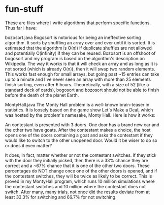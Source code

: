 # fun-stuff
These are files where I write algorithms that perform specific functions. Thus far I have:

bozosort.java
	Bogosort is notorious for being an ineffective sorting algorithm. It sorts by shuffling an array over and over until it is sorted. It is estimated that the algorithm is O(n!) if duplicate shuffles are not allowed and potentially O(infinity) if they can be reused. Bozosort is an offshoot of bogosort and my program is based on the algorithm's description on Wikipedia. The way it works is that it will check an array and as long as it is not sorted (which is already O(n)), then it will swap two random elements. This works fast enough for small arrays, but going past ~15 entries can take up to a minute and I've never seen an array with more than 25 elements finish sorting, even after 6 hours. Theoretically, with a size of 52 (like a standard deck of cards), bogosort and bozosort should not be able to finish before the death of the planet Earth.
	
MontyHall.java
	The Monty Hall problem is a well-known brain-teaser in statistics. It is loosely based on the game show Let's Make a Deal, which was hosted by the problem's namesake, Monty Hall. Here is how it works:
	
An contestant is presented with 3 doors. One door has a brand new car and the other two have goats. After the contestant makes a choice, the host opens one of the doors containing a goat and asks the contestant if they would like to switch to the other unopened door. Would it be wiser to do so or does it even matter?
	
It does, in fact, matter whether or not the contestant switches. If they stick with the door they initially picked, then there is a 33% chance they are correct and a ~67% chance that it is one of the other two doors. These percentages do NOT change once one of the other doors is opened, and if the contestant switches, they will be twice as likely to be correct. This is proved in my MontyHall program, which runs 10 million simulations where the contestant switches and 10 million where the contestant does not switch. After many, many trials, not once did the results deviate from at least 33.3% for switching and 66.7% for not switching.

